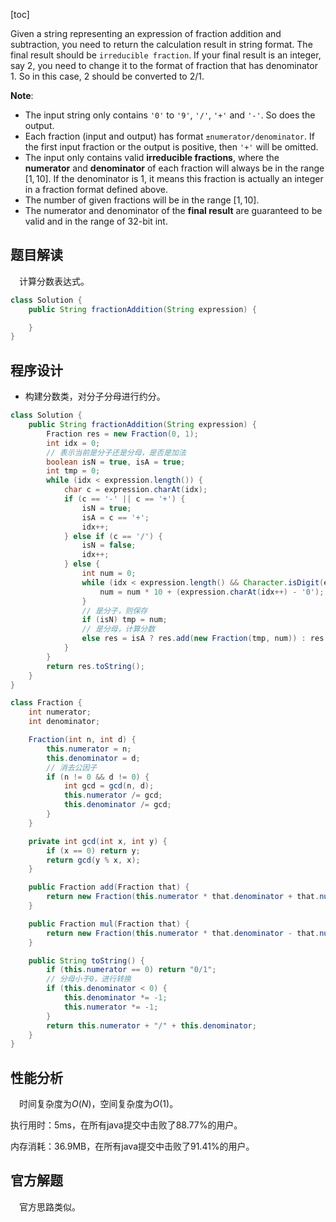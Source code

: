 [toc]

Given a string representing an expression of fraction addition and subtraction, you need to return the calculation result in string format. The final result should be `irreducible fraction`. If your final result is an integer, say $2$, you need to change it to the format of fraction that has denominator $1$. So in this case, $2$ should be converted to $2/1$.



**Note**:

* The input string only contains `'0'` to `'9'`, `'/'`, `'+'` and `'-'`. So does the output.
* Each fraction (input and output) has format `±numerator/denominator`. If the first input fraction or the output is positive, then `'+'` will be omitted.
* The input only contains valid **irreducible fractions**, where the **numerator** and **denominator** of each fraction will always be in the range $[1,10]$. If the denominator is $1$, it means this fraction is actually an integer in a fraction format defined above.
* The number of given fractions will be in the range $[1,10]$.
* The numerator and denominator of the **final result** are guaranteed to be valid and in the range of 32-bit int.



## 题目解读

&emsp;计算分数表达式。

```java
class Solution {
    public String fractionAddition(String expression) {

    }
}
```

## 程序设计

* 构建分数类，对分子分母进行约分。

```java
class Solution {
    public String fractionAddition(String expression) {
        Fraction res = new Fraction(0, 1);
        int idx = 0;
        // 表示当前是分子还是分母，是否是加法
        boolean isN = true, isA = true;
        int tmp = 0;
        while (idx < expression.length()) {
            char c = expression.charAt(idx);
            if (c == '-' || c == '+') {
                isN = true;
                isA = c == '+';
                idx++;
            } else if (c == '/') {
                isN = false;
                idx++;
            } else {
                int num = 0;
                while (idx < expression.length() && Character.isDigit(expression.charAt(idx))) {
                    num = num * 10 + (expression.charAt(idx++) - '0');
                }
                // 是分子，则保存
                if (isN) tmp = num;
                // 是分母，计算分数
                else res = isA ? res.add(new Fraction(tmp, num)) : res.mul(new Fraction(tmp, num));
            }
        }
        return res.toString();
    }
}

class Fraction {
    int numerator;
    int denominator;

    Fraction(int n, int d) {
        this.numerator = n;
        this.denominator = d;
        // 消去公因子
        if (n != 0 && d != 0) {
            int gcd = gcd(n, d);
            this.numerator /= gcd;
            this.denominator /= gcd;
        }
    }

    private int gcd(int x, int y) {
        if (x == 0) return y;
        return gcd(y % x, x);
    }

    public Fraction add(Fraction that) {
        return new Fraction(this.numerator * that.denominator + that.numerator * this.denominator, this.denominator * that.denominator);
    }

    public Fraction mul(Fraction that) {
        return new Fraction(this.numerator * that.denominator - that.numerator * this.denominator, this.denominator * that.denominator);
    }

    public String toString() {
        if (this.numerator == 0) return "0/1";
        // 分母小于0，进行转换
        if (this.denominator < 0) {
            this.denominator *= -1;
            this.numerator *= -1;
        }
        return this.numerator + "/" + this.denominator;
    }
}
```

## 性能分析

&emsp;时间复杂度为$O(N)$，空间复杂度为$O(1)$。

执行用时：5ms，在所有java提交中击败了88.77%的用户。

内存消耗：36.9MB，在所有java提交中击败了91.41%的用户。

## 官方解题

&emsp;官方思路类似。